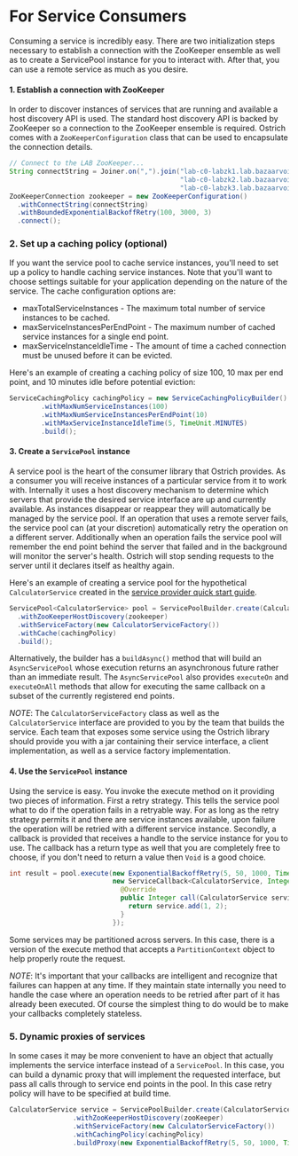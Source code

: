 # For Service Consumers

Consuming a service is incredibly easy.  There are two initialization steps necessary to establish a connection with the
ZooKeeper ensemble as well as to create a ServicePool instance for you to interact with.  After that, you can use a
remote service as much as you desire.

#### 1. Establish a connection with ZooKeeper

In order to discover instances of services that are running and available a host discovery API is used.  The standard
host discovery API is backed by ZooKeeper so a connection to the ZooKeeper ensemble is required.  Ostrich comes with a
`ZooKeeperConfiguration` class that can be used to encapsulate the connection details.

```java
// Connect to the LAB ZooKeeper...
String connectString = Joiner.on(",").join("lab-c0-labzk1.lab.bazaarvoice.com:2181",
                                           "lab-c0-labzk2.lab.bazaarvoice.com:2181",
                                           "lab-c0-labzk3.lab.bazaarvoice.com:2181");
ZooKeeperConnection zookeeper = new ZooKeeperConfiguration()
  .withConnectString(connectString)
  .withBoundedExponentialBackoffRetry(100, 3000, 3)
  .connect();
```

### 2. Set up a caching policy (optional)

If you want the service pool to cache service instances, you'll need to set up a policy to handle caching service
instances. Note that you'll want to choose settings suitable for your application depending on the nature of the
service.
The cache configuration options are:

* maxTotalServiceInstances - The maximum total number of service instances to be cached.
* maxServiceInstancesPerEndPoint - The maximum number of cached service instances for a single end point.
* maxServiceInstanceIdleTime - The amount of time a cached connection must be unused before it can be evicted.

Here's an example of creating a caching policy of size 100, 10 max per end point, and 10 minutes idle before potential
eviction:

```java
ServiceCachingPolicy cachingPolicy = new ServiceCachingPolicyBuilder()
        .withMaxNumServiceInstances(100)
        .withMaxNumServiceInstancesPerEndPoint(10)
        .withMaxServiceInstanceIdleTime(5, TimeUnit.MINUTES)
        .build();
```

#### 3. Create a `ServicePool` instance

A service pool is the heart of the consumer library that Ostrich provides.  As a consumer you will receive instances
of a particular service from it to work with.  Internally it uses a host discovery mechanism to determine which servers
that provide the desired service interface are up and currently available.  As instances disappear or reappear they will
automatically be managed by the service pool.  If an operation that uses a remote server fails, the service pool can
(at your discretion) automatically retry the operation on a different server.  Additionally when an operation fails the
service pool will remember the end point behind the server that failed and in the background will monitor the server's
health.  Ostrich will stop sending requests to the server until it declares itself as healthy again.

Here's an example of creating a service pool for the hypothetical `CalculatorService` created in the [service provider
quick start guide](https://github.com/bazaarvoice/ostrich/blob/master/core/docs/service-provider-quick-start.md).

```java
ServicePool<CalculatorService> pool = ServicePoolBuilder.create(CalculatorService.class)
  .withZooKeeperHostDiscovery(zookeeper)
  .withServiceFactory(new CalculatorServiceFactory())
  .withCache(cachingPolicy)
  .build();
```

Alternatively, the builder has a `buildAsync()` method that will build an `AsyncServicePool` whose execution returns
an asynchronous future rather than an immediate result.  The `AsyncServicePool` also provides `executeOn` and
`executeOnAll` methods that allow for executing the same callback on a subset of the currently registered end points.

*NOTE*: The `CalculatorServiceFactory` class as well as the `CalculatorService` interface are provided to you by the
team that builds the service.  Each team that exposes some service using the Ostrich library should provide you with a
jar containing their service interface, a client implementation, as well as a service factory implementation.

#### 4. Use the `ServicePool` instance

Using the service is easy.  You invoke the execute method on it providing two pieces of information.  First a retry
strategy.  This tells the service pool what to do if the operation fails in a retryable way.  For as long as the retry
strategy permits it and there are service instances available, upon failure the operation will be retried with a
different service instance.  Secondly, a callback is provided that receives a handle to the service instance for you to
use.  The callback has a return type as well that you are completely free to choose, if you don't need to return a value
then `Void` is a good choice.

```java
int result = pool.execute(new ExponentialBackoffRetry(5, 50, 1000, TimeUnit.MILLISECONDS),
                          new ServiceCallback<CalculatorService, Integer>() {
                            @Override
                            public Integer call(CalculatorService service) throws ServiceException {
                              return service.add(1, 2);
                            }
                          });
```

Some services may be partitioned across servers. In this case, there is a version of the execute method that accepts a
`PartitionContext` object to help properly route the request.

*NOTE*: It's important that your callbacks are intelligent and recognize that failures can happen at any time.  If they
maintain state internally you need to handle the case where an operation needs to be retried after part of it has
already been executed.  Of course the simplest thing to do would be to make your callbacks completely stateless.

### 5. Dynamic proxies of services

In some cases it may be more convenient to have an object that actually implements the service interface instead of a
`ServicePool`. In this case, you can build a dynamic proxy that will implement the requested interface, but pass all
calls through to service end points in the pool. In this case retry policy will have to be specified at build time.

```java
CalculatorService service = ServicePoolBuilder.create(CalculatorService.class)
                .withZooKeeperHostDiscovery(zooKeeper)
                .withServiceFactory(new CalculatorServiceFactory())
                .withCachingPolicy(cachingPolicy)
                .buildProxy(new ExponentialBackoffRetry(5, 50, 1000, TimeUnit.MILLISECONDS));
```
